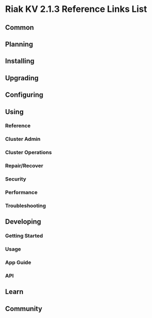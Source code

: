 
# Riak KV 2.1.3 Reference Links List


## Common

[downloads]: /riak/kv/2.0.4/downloads/
[install index]: /riak/kv/2.0.4/setup/installing
[upgrade index]: /riak/kv/2.0.4/upgrading
[plan index]: /riak/kv/2.0.4/planning
[config index]: /riak/2.1.3/using/configuring/
[config reference]: /riak/kv/2.0.4/configuring/reference/
[manage index]: /riak/kv/2.0.4/using/managing
[performance index]: /riak/kv/2.0.4/using/performance
[glossary vnode]: /riak/kv/2.0.4/learn/glossary/#vnode
[contact basho]: http://basho.com/contact/


## Planning

[plan index]: /riak/kv/2.0.4/setup/planning
[plan start]: /riak/kv/2.0.4/setup/planning/start
[plan backend]: /riak/kv/2.0.4/setup/planning/backend
[plan backend bitcask]: /riak/kv/2.0.4/setup/planning/backend/bitcask
[plan backend leveldb]: /riak/kv/2.0.4/setup/planning/backend/leveldb
[plan backend memory]: /riak/kv/2.0.4/setup/planning/backend/memory
[plan backend multi]: /riak/kv/2.0.4/setup/planning/backend/multi
[plan cluster capacity]: /riak/kv/2.0.4/setup/planning/cluster-capacity
[plan bitcask capacity]: /riak/kv/2.0.4/setup/planning/bitcask-capacity-calc
[plan best practices]: /riak/kv/2.0.4/setup/planning/best-practices
[plan future]: /riak/kv/2.0.4/setup/planning/future


## Installing

[install index]: /riak/kv/2.0.4/setup/installing
[install aws]: /riak/kv/2.0.4/setup/installing/amazon-web-services
[install debian & ubuntu]: /riak/kv/2.0.4/setup/installing/debian-ubuntu
[install freebsd]: /riak/kv/2.0.4/setup/installing/freebsd
[install mac osx]: /riak/kv/2.0.4/setup/installing/mac-osx
[install rhel & centos]: /riak/kv/2.0.4/setup/installing/rhel-centos
[install smartos]: /riak/kv/2.0.4/setup/installing/smartos
[install solaris]: /riak/kv/2.0.4/setup/installing/solaris
[install suse]: /riak/kv/2.0.4/setup/installing/suse
[install windows azure]: /riak/kv/2.0.4/setup/installing/windows-azure

[install source index]: /riak/kv/2.0.4/setup/installing/source
[install source erlang]: /riak/kv/2.0.4/setup/installing/source/erlang
[install source jvm]: /riak/kv/2.0.4/setup/installing/source/jvm

[install verify]: /riak/kv/2.0.4/setup/installing/verify


## Upgrading

[upgrade index]: /riak/kv/2.0.4/setup/upgrading
[upgrade checklist]: /riak/kv/2.0.4/setup/upgrading/checklist
[upgrade version]: /riak/kv/2.0.4/setup/upgrading/version
[upgrade cluster]: /riak/kv/2.0.4/setup/upgrading/cluster
[upgrade mdc]: /riak/kv/2.0.4/setup/upgrading/multi-datacenter
[upgrade downgrade]: /riak/kv/2.0.4/setup/upgrading/downgrade


## Configuring

[config index]: /riak/kv/2.0.4/configuring
[config basic]: /riak/kv/2.0.4/configuring/basic
[config backend]: /riak/kv/2.0.4/configuring/backend
[config manage]: /riak/kv/2.0.4/configuring/managing
[config reference]: /riak/kv/2.0.4/configuring/reference/
[config strong consistency]: /riak/kv/2.0.4/configuring/strong-consistency
[config load balance]: /riak/kv/2.0.4/configuring/load-balancing-proxy
[config mapreduce]: /riak/kv/2.0.4/configuring/mapreduce
[config search]: /riak/kv/2.0.4/configuring/search/

[config v3 mdc]: /riak/kv/2.0.4/configuring/v3-multi-datacenter
[config v3 nat]: /riak/kv/2.0.4/configuring/v3-multi-datacenter/nat
[config v3 quickstart]: /riak/kv/2.0.4/configuring/v3-multi-datacenter/quick-start
[config v3 ssl]: /riak/kv/2.0.4/configuring/v3-multi-datacenter/ssl

[config v2 mdc]: /riak/kv/2.0.4/configuring/v2-multi-datacenter
[config v2 nat]: /riak/kv/2.0.4/configuring/v2-multi-datacenter/nat
[config v2 quickstart]: /riak/kv/2.0.4/configuring/v2-multi-datacenter/quick-start
[config v2 ssl]: /riak/kv/2.0.4/configuring/v2-multi-datacenter/ssl



## Using

[use index]: /riak/kv/2.0.4/using/
[use admin commands]: /riak/kv/2.0.4/using/cluster-admin-commands
[use running cluster]: /riak/kv/2.0.4/using/running-a-cluster

### Reference

[use ref custom code]: /riak/kv/2.0.4/using/reference/custom-code
[use ref handoff]: /riak/kv/2.0.4/using/reference/handoff
[use ref monitoring]: /riak/kv/2.0.4/using/reference/statistics-monitoring
[use ref search]: /riak/kv/2.0.4/using/reference/search
[use ref 2i]: /riak/kv/2.0.4/using/reference/secondary-indexes
[use ref snmp]: /riak/kv/2.0.4/using/reference/snmp
[use ref strong consistency]: /riak/2.1.3/using/reference/strong-consistency
[use ref jmx]: /riak/kv/2.0.4/using/reference/jmx
[use ref obj del]: /riak/kv/2.0.4/using/reference/object-deletion/
[use ref v3 mdc]: /riak/kv/2.0.4/using/reference/v3-multi-datacenter
[use ref v2 mdc]: /riak/kv/2.0.4/using/reference/v2-multi-datacenter

### Cluster Admin

[use admin index]: /riak/kv/2.0.4/using/admin/
[use admin commands]: /riak/kv/2.0.4/using/admin/commands/
[use admin riak cli]: /riak/kv/2.0.4/using/admin/riak-cli/
[use admin riak-admin]: /riak/kv/2.0.4/using/admin/riak-admin/
[use admin riak control]: /riak/kv/2.0.4/using/admin/riak-control/

### Cluster Operations

[cluster ops add remove node]: /riak/kv/2.0.4/using/cluster-operations/adding-removing-nodes
[cluster ops inspect node]: /riak/kv/2.0.4/using/cluster-operations/inspecting-node
[cluster ops change info]: /riak/kv/2.0.4/using/cluster-operations/changing-cluster-info
[cluster ops load balance]: /riak/kv/2.0.4/configuring/load-balancing-proxy
[cluster ops bucket types]: /riak/kv/2.0.4/using/cluster-operations/bucket-types
[cluster ops handoff]: /riak/kv/2.0.4/using/cluster-operations/handoff
[cluster ops log]: /riak/kv/2.0.4/using/cluster-operations/logging
[cluster ops obj del]: /riak/kv/2.0.4/using/reference/object-deletion
[cluster ops backup]: /riak/kv/2.0.4/using/cluster-operations/backing-up
[cluster ops mdc]: /riak/kv/2.0.4/using/cluster-operations/multi-datacenter
[cluster ops strong consistency]: /riak/kv/2.0.4/using/cluster-operations/strong-consistency
[cluster ops 2i]: /riak/kv/2.0.4/using/cluster-operations/secondary-indexes
[cluster ops v3 mdc]: /riak/kv/2.0.4/using/cluster-operations/v3-multi-datacenter
[cluster ops v2 mdc]: /riak/kv/2.0.4/using/cluster-operations/v2-multi-datacenter

### Repair/Recover

[repair recover index]: /riak/kv/2.0.4/repair-recovery
[repair recover index]: /riak/kv/2.0.4/using/repair-recovery/failure-recovery/

### Security

[security index]: /riak/kv/2.0.4/using/security/
[security basics]: /riak/kv/2.0.4/using/security/basics
[security managing]: /riak/kv/2.0.4/using/security/managing-sources/

### Performance

[perf index]: /riak/kv/2.0.4/using/performance/
[perf benchmark]: /riak/kv/2.0.4/using/performance/benchmarking
[perf open files]: /riak/kv/2.0.4/using/performance/open-files-limit/
[perf erlang]: /riak/kv/2.0.4/using/performance/erlang
[perf aws]: /riak/kv/2.0.4/using/performance/amazon-web-services
[perf latency checklist]: /riak/kv/2.0.4/using/performance/latency-reduction

### Troubleshooting

[troubleshoot http]: /riak/kv/2.0.4/using/troubleshooting/http-204


## Developing

[dev index]: /riak/kv/2.0.4/developing
[dev client libraries]: /riak/kv/2.0.4/developing/client-libraries
[dev data model]: /riak/kv/2.0.4/developing/data-modeling
[dev data types]: /riak/kv/2.0.4/developing/data-types
[dev kv model]: /riak/kv/2.0.4/developing/key-value-modeling

### Getting Started

[getting started]: /riak/kv/2.0.4/developing/getting-started
[getting started java]: /riak/kv/2.0.4/developing/getting-started/java
[getting started ruby]: /riak/kv/2.0.4/developing/getting-started/ruby
[getting started python]: /riak/kv/2.0.4/developing/getting-started/python
[getting started php]: /riak/kv/2.0.4/developing/getting-started/php
[getting started csharp]: /riak/kv/2.0.4/developing/getting-started/csharp
[getting started nodejs]: /riak/kv/2.0.4/developing/getting-started/nodejs
[getting started erlang]: /riak/kv/2.0.4/developing/getting-started/erlang
[getting started golang]: /riak/kv/2.0.4/developing/getting-started/golang

[obj model java]: /riak/kv/2.0.4/developing/getting-started/java/object-modeling
[obj model ruby]: /riak/kv/2.0.4/developing/getting-started/ruby/object-modeling
[obj model python]: /riak/kv/2.0.4/developing/getting-started/python/object-modeling
[obj model csharp]: /riak/kv/2.0.4/developing/getting-started/csharp/object-modeling
[obj model nodejs]: /riak/kv/2.0.4/developing/getting-started/nodejs/object-modeling
[obj model erlang]: /riak/kv/2.0.4/developing/getting-started/erlang/object-modeling
[obj model golang]: /riak/kv/2.0.4/developing/getting-started/golang/object-modeling

### Usage

[usage index]: /riak/kv/2.0.4/developing/usage
[usage bucket types]: /riak/kv/2.0.4/developing/usage/bucket-types
[usage commit hooks]: /riak/kv/2.0.4/developing/usage/commit-hooks
[usage conflict resolution]: /riak/kv/2.0.4/developing/usage/conflict-resolution
[usage content types]: /riak/kv/2.0.4/developing/usage/content-types
[usage create objects]: /riak/kv/2.0.4/developing/usage/creating-objects
[usage custom extractors]: /riak/kv/2.0.4/developing/usage/custom-extractors
[usage delete objects]: /riak/kv/2.0.4/developing/usage/deleting-objects
[usage mapreduce]: /riak/kv/2.0.4/developing/usage/mapreduce
[usage search]: /riak/kv/2.0.4/developing/usage/search
[usage search schema]: /riak/kv/2.0.4/developing/usage/search-schemas
[usage search data types]: /riak/kv/2.0.4/developing/usage/searching-data-types
[usage 2i]: /riak/kv/2.0.4/developing/usage/secondary-indexes
[usage update objects]: /riak/kv/2.0.4/developing/usage/updating-objects

### App Guide

[apps mapreduce]: /riak/kv/2.0.4/developing/app-guide/advanced-mapreduce
[apps replication properties]: /riak/kv/2.0.4/developing/app-guide/replication-properties
[apps strong consistency]: /riak/kv/2.0.4/developing/app-guide/strong-consistency

### API

[dev api backend]: /riak/kv/2.0.4/developing/api/backend
[dev api http]: /riak/kv/2.0.4/developing/api/http
[dev api http status]: /riak/kv/2.0.4/developing/api/http/status
[dev api pbc]: /riak/kv/2.0.4/developing/api/protocol-buffers/


## Learn

[learn new nosql]: /riak/kv/learn/new-to-nosql
[learn use cases]: /riak/kv/learn/use-cases
[learn why riak]: /riak/kv/learn/why-riak-kv

[glossary]: /riak/kv/2.0.4/learn/glossary/
[glossary aae]: /riak/kv/2.0.4/learn/glossary/#active-anti-entropy-aae
[glossary read rep]: /riak/kv/2.0.4/learn/glossary/#read-repair
[glossary vnode]: /riak/kv/2.0.4/learn/glossary/#vnode

[concept aae]: /riak/kv/2.0.4/learn/concepts/active-anti-entropy/
[concept buckets]: /riak/kv/2.0.4/learn/concepts/buckets
[concept cap neg]: /riak/kv/2.0.4/learn/concepts/capability-negotiation
[concept causal context]: /riak/kv/2.0.4/learn/concepts/causal-context
[concept clusters]: /riak/kv/2.0.4/learn/concepts/clusters/
[concept crdts]: /riak/kv/2.0.4/learn/concepts/crdts
[concept eventual consistency]: /riak/kv/2.0.4/learn/concepts/eventual-consistency
[concept keys objects]: /riak/kv/2.0.4/learn/concepts/keys-and-objects
[concept replication]: /riak/kv/2.0.4/learn/concepts/replication
[concept strong consistency]: /riak/kv/2.0.4/learn/concepts/strong-consistency
[concept vnodes]: /riak/kv/2.0.4/learn/concepts/vnodes



## Community

[community]: /community
[community projects]: /community/projects
[reporting bugs]: /community/reporting-bugs
[taishi]: /community/taishi

